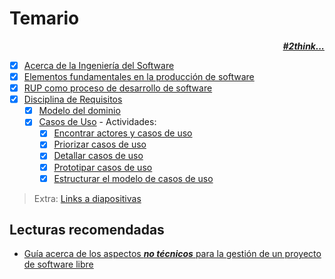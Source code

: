 # Temario

<div align=right>

***[#2think...](temario/2think.md)***

</div>

* [x] [Acerca de la Ingeniería del Software](temario/contenidos/acercaDe.md)
* [x] [Elementos fundamentales en la producción de software](https://github.com/mmasias/PRG1/blob/main/temario/00000-introduccion.md)
* [x] [RUP como proceso de desarrollo de software](temario/rup.md)
* [x] [Disciplina de Requisitos](temario/disciplinaDeRequisitos.md)
  * [x] [Modelo del dominio](temario/contenidos/MdD.md)
  * [x] [Casos de Uso](temario/contenidos/CdU.md) - Actividades:
    * [x] [Encontrar actores y casos de uso](temario/contenidos/CdU.eAyCdU.md)
    * [x] [Priorizar casos de uso](temario/contenidos/CdU.PCdU.md)
    * [x] [Detallar casos de uso](temario/contenidos/Cdu.dCdU.md)
    * [x] [Prototipar casos de uso](temario/contenidos/CdU.ICdU.md)
    * [x] [Estructurar el modelo de casos de uso](temario/contenidos/eCdU.md)

> Extra: [Links a diapositivas](https://drive.google.com/drive/folders/1m_wsaMgdAHJ5gYKcpwJtU1IeDWRtLsAj?usp=sharing)

## Lecturas recomendadas

- [Guía acerca de los aspectos ***no técnicos*** para la gestión de un proyecto de software libre](https://tldp.org/HOWTO/Software-Proj-Mgmt-HOWTO/index.html)
  
